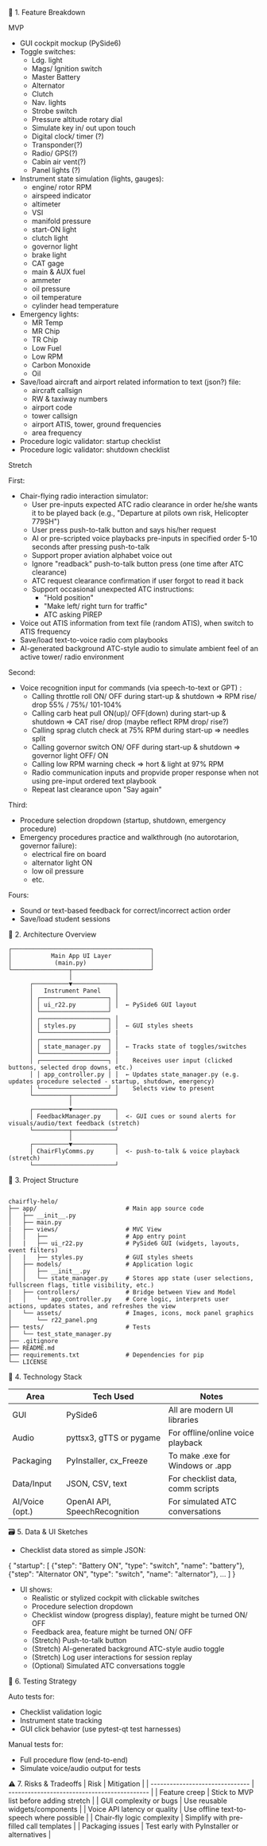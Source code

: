 ﻿🧩 1. Feature Breakdown

MVP

- GUI cockpit mockup (PySide6)
- Toggle switches:
    - Ldg. light
    - Mags/ Ignition switch
    - Master Battery
    - Alternator
    - Clutch
    - Nav. lights
    - Strobe switch
    - Pressure altitude rotary dial
    - Simulate key in/ out upon touch
    - Digital clock/ timer (?)
    - Transponder(?)
    - Radio/ GPS(?)
    - Cabin air vent(?)
    - Panel lights (?)
- Instrument state simulation (lights, gauges):
    - engine/ rotor RPM
    - airspeed indicator
    - altimeter
    - VSI
    - manifold pressure
    - start-ON light
    - clutch light
    - governor light
    - brake light
    - CAT gage
    - main & AUX fuel
    - ammeter
    - oil pressure
    - oil temperature
    - cylinder head temperature
- Emergency lights:
    - MR Temp
    - MR Chip
    - TR Chip
    - Low Fuel
    - Low RPM
    - Carbon Monoxide
    - Oil
- Save/load aircraft and airport related information to text (json?) file:
    - aircraft callsign
    - RW & taxiway numbers
    - airport code
    - tower callsign
    - airport ATIS, tower, ground frequencies
    - area frequency
- Procedure logic validator: startup checklist
- Procedure logic validator: shutdown checklist


Stretch

First:
- Chair-flying radio interaction simulator:
    - User pre-inputs expected ATC radio clearance in order he/she wants it to be played back (e.g., "Departure at pilots own risk, Helicopter 779SH")
    - User press push-to-talk button and says his/her request
    - AI or pre-scripted voice playbacks pre-inputs in specified order 5-10 seconds after pressing push-to-talk
    - Support proper aviation alphabet voice out
    - Ignore "readback" push-to-talk button press (one time after ATC clearance)
    - ATC request clearance confirmation if user forgot to read it back
    - Support occasional unexpected ATC instructions:
        - "Hold position"
        - "Make left/ right turn for traffic"
        - ATC asking PIREP
- Voice out ATIS information from text file (random ATIS), when switch to ATIS frequency
- Save/load text-to-voice radio com playbooks
- AI-generated background ATC-style audio to simulate ambient feel of an active tower/ radio environment

Second:
- Voice recognition input for commands (via speech-to-text or GPT) :
    - Calling throttle roll ON/ OFF during start-up & shutdown => RPM rise/ drop 55% / 75%/ 101-104%
    - Calling carb heat pull ON(up)/ OFF(down) during start-up & shutdown => CAT rise/ drop (maybe reflect RPM drop/ rise?)
    - Calling sprag clutch check at 75% RPM during start-up => needles split
    - Calling governor switch ON/ OFF during start-up & shutdown => governor light OFF/ ON
    - Calling low RPM warning check => hort & light at 97% RPM
    - Radio communication inputs and propvide proper response when not using pre-input ordered text playbook
    - Repeat last clearance upon "Say again"

Third:
- Procedure selection dropdown (startup, shutdown, emergency procedure)
- Emergency procedures practice and walkthrough (no autorotarion, governor failure):
  - electrical fire on board
  - alternator light ON
  - low oil pressure
  - etc.

Fours:
- Sound or text-based feedback for correct/incorrect action order
- Save/load student sessions

🧱 2.  Architecture Overview 

```
┌───────────────────────────────────────┐
│           Main App UI Layer           │
│            (main.py)                  │
└────────────────┬──────────────────────┘
                 │
      ┌──────────▼────────────┐
      │   Instrument Panel    │
      │ ┌───────────────────┐ │
      │ │ ui_r22.py         │ │  ← PySide6 GUI layout
      │ └───────────────────┘
      │ ┌───────────────────┐ │
      │ │ styles.py         │ │  ← GUI styles sheets
      │ └───────────────────┘ |
      │ ┌───────────────────┐ │
      │ │ state_manager.py  │ │  ← Tracks state of toggles/switches
      │ └───────────────────┘ |
      │ ┌───────────────────┐ │    Receives user input (clicked buttons, selected drop downs, etc.)
      │ │ app_controller.py │ │  ← Updates state_manager.py (e.g. updates procedure selected - startup, shutdown, emergency)
      │ └───────────────────┘ │    Selects view to present
      └──────────┬────────────┘
                 │
      ┌──────────▼────────────┐
      │ FeedbackManager.py    │  <- GUI cues or sound alerts for visuals/audio/text feedback (stretch)
      └──────────┬────────────┘
                 │
      ┌──────────▼────────────┐
      │ ChairFlyComms.py      │  <- push-to-talk & voice playback (stretch)
      └───────────────────────┘
```

🧱 3. Project Structure

```

chairfly-helo/
├── app/                         # Main app source code
│   ├── __init__.py
│   ├── main.py
|   ├── views/                   # MVC View
│   │   ├──                      # App entry point
│   |   ├── ui_r22.py            # PySide6 GUI (widgets, layouts, event filters)
│   |   ├── styles.py            # GUI styles sheets
│   ├── models/                  # Application logic
│   │   ├── __init__.py
│   │   └── state_manager.py     # Stores app state (user selections, fullscreen flags, title visibility, etc.)
|   ├── controllers/             # Bridge between View and Model
│   │   └── app_controller.py    # Core logic, interprets user actions, updates states, and refreshes the view
│   └── assets/                  # Images, icons, mock panel graphics
│       └── r22_panel.png
├── tests/                       # Tests
│   └── test_state_manager.py
├── .gitignore
├── README.md
├── requirements.txt             # Dependencies for pip
└── LICENSE                  
```

🧰 4. Technology Stack

| Area	         | Tech Used	                 | Notes                             |
| -------------- | ----------------------------- | --------------------------------- |
| GUI	         | PySide6	                     | All are modern UI libraries       |
| Audio	         | pyttsx3, gTTS or pygame	     | For offline/online voice playback |
| Packaging	     | PyInstaller, cx_Freeze	     | To make .exe for Windows or .app  |
| Data/Input	 | JSON, CSV, text	             | For checklist data, comm scripts  |
| AI/Voice (opt.)| OpenAI API, SpeechRecognition | For simulated ATC conversations   |

🗃️ 5. Data & UI Sketches

- Checklist data stored as simple JSON:

{
  "startup": [
    {"step": "Battery ON", "type": "switch", "name": "battery"},
    {"step": "Alternator ON", "type": "switch", "name": "alternator"},
    ...
  ]
}
- UI shows:
  - Realistic or stylized cockpit with clickable switches
  - Procedure selection dropdown
  - Checklist window (progress display), feature might be turned ON/ OFF
  - Feedback area, feature might be turned ON/ OFF
  - (Stretch) Push-to-talk button
  - (Stretch) AI-generated background ATC-style audio toggle
  - (Stretch) Log user interactions for session replay
  - (Optional) Simulated ATC conversations toggle

🧪 6. Testing Strategy

Auto tests for:
- Checklist validation logic
- Instrument state tracking
- GUI click behavior (use pytest-qt test harnesses)

Manual tests for:
- Full procedure flow (end-to-end)
- Simulate voice/audio output for tests

⚠️ 7. Risks & Tradeoffs
| Risk                            |	Mitigation                                   |
| ------------------------------- | -------------------------------------------- |
| Feature creep                   |	Stick to MVP list before adding stretch      |
| GUI complexity or bugs          |	Use reusable widgets/components              |
| Voice API latency or quality    |	Use offline text-to-speech where possible    |
| Chair-fly logic complexity      |	Simplify with pre-filled call templates      |
| Packaging issues                |	Test early with PyInstaller or alternatives  |
